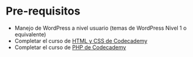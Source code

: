 # Pre-requisitos

* Manejo de WordPress a nivel usuario (temas de WordPress Nivel 1 o equivalente)
* Completar el curso de [HTML y CSS de Codecademy](https://www.codecademy.com/learn/web)
* Completar el curso de [PHP de Codecademy](https://www.codecademy.com/es/learn/php)
